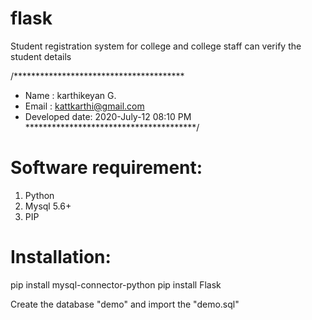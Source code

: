 # flask

Student registration system for college and college staff can verify the student details 

/***************************************
 * Name : karthikeyan G.
 * Email : kattkarthi@gmail.com
 * Developed date: 2020-July-12 08:10 PM
 ***************************************/

Software requirement:
=====================
1. Python
2. Mysql 5.6+
3. PIP

Installation:
=============

pip install mysql-connector-python
pip install Flask


Create the database "demo" and import the "demo.sql"